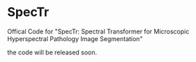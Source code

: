 # SpecTr
Offical Code for "SpecTr: Spectral Transformer for Microscopic Hyperspectral Pathology Image Segmentation"

the code will be released soon.
